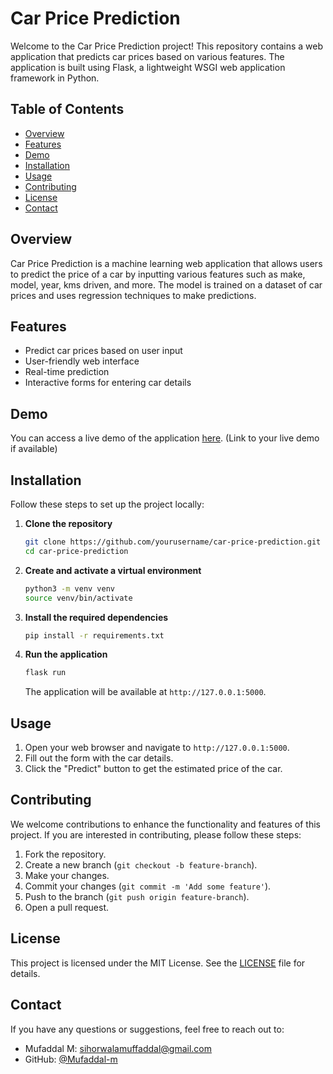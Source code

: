 # Car Price Prediction

Welcome to the Car Price Prediction project! This repository contains a web application that predicts car prices based on various features. The application is built using Flask, a lightweight WSGI web application framework in Python.

## Table of Contents

- [Overview](#overview)
- [Features](#features)
- [Demo](#demo)
- [Installation](#installation)
- [Usage](#usage)
- [Contributing](#contributing)
- [License](#license)
- [Contact](#contact)

## Overview

Car Price Prediction is a machine learning web application that allows users to predict the price of a car by inputting various features such as make, model, year, kms driven, and more. The model is trained on a dataset of car prices and uses regression techniques to make predictions.

## Features

- Predict car prices based on user input
- User-friendly web interface
- Real-time prediction
- Interactive forms for entering car details

## Demo

You can access a live demo of the application [here](#). (Link to your live demo if available)

## Installation

Follow these steps to set up the project locally:

1. **Clone the repository**
    ```bash
    git clone https://github.com/yourusername/car-price-prediction.git
    cd car-price-prediction
    ```

2. **Create and activate a virtual environment**
    ```bash
    python3 -m venv venv
    source venv/bin/activate
    ```

3. **Install the required dependencies**
    ```bash
    pip install -r requirements.txt
    ```

4. **Run the application**
    ```bash
    flask run
    ```

    The application will be available at `http://127.0.0.1:5000`.

## Usage

1. Open your web browser and navigate to `http://127.0.0.1:5000`.
2. Fill out the form with the car details.
3. Click the "Predict" button to get the estimated price of the car.

## Contributing

We welcome contributions to enhance the functionality and features of this project. If you are interested in contributing, please follow these steps:

1. Fork the repository.
2. Create a new branch (`git checkout -b feature-branch`).
3. Make your changes.
4. Commit your changes (`git commit -m 'Add some feature'`).
5. Push to the branch (`git push origin feature-branch`).
6. Open a pull request.

## License

This project is licensed under the MIT License. See the [LICENSE](LICENSE) file for details.

## Contact

If you have any questions or suggestions, feel free to reach out to:

- Mufaddal M: [sihorwalamuffaddal@gmail.com](mailto:sihorwalamuffaddal@gmail.com)
- GitHub: [@Mufaddal-m](https://github.com/Mufaddal-m)
